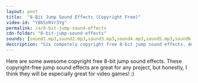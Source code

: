 ```yaml
---
layout: post
title:  "8-Bit Jump Sound Effects (Copyright Free)"
video-id: "Y8bSsRVr3Yg"
permalink: /a/8-bit-jump-sound-effects
cdn-folder: "8-bit-jump-sound-effects"
sounds: [sound1.mp3,sound2.mp3,sound3.mp3,sound4.mp3,sound5.mp3,sound6.mp3,sound7.mp3]
description: "Six competely copyright free 8-bit jump sound effects. Amazing for video games, film projects, and more!"
---
```


Here are some awesome copyright free 8-bit jump sound effects. These copyright-free jump sound effects are great for any project, but honestly, I think they will be especially great for video games! :) 